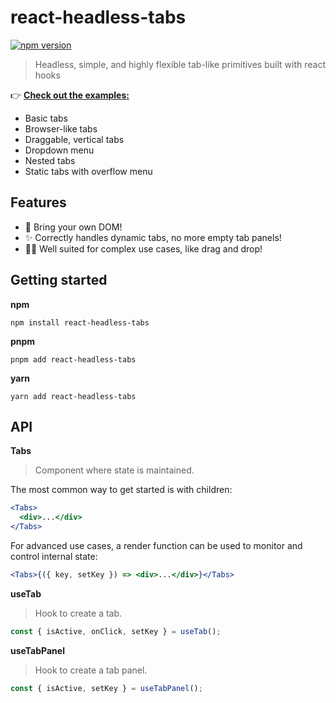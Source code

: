 # react-headless-tabs

[![npm version](https://badge.fury.io/js/react-headless-tabs.svg)](https://badge.fury.io/js/react-headless-tabs)

> Headless, simple, and highly flexible tab-like primitives built with react hooks

👉 [**Check out the examples:**](https://www.chromatic.com/component?appId=5f5ad484e2d7e80022e81be8&name=Tabs)

- Basic tabs
- Browser-like tabs
- Draggable, vertical tabs
- Dropdown menu
- Nested tabs
- Static tabs with overflow menu

## Features

- 🚛 Bring your own DOM!
- ✨ Correctly handles dynamic tabs, no more empty tab panels!
- 🤹‍♂️ Well suited for complex use cases, like drag and drop!

## Getting started

**npm**

```
npm install react-headless-tabs
```

**pnpm**

```
pnpm add react-headless-tabs
```

**yarn**

```
yarn add react-headless-tabs
```

## API

**Tabs**

> Component where state is maintained.

The most common way to get started is with children:

```jsx
<Tabs>
  <div>...</div>
</Tabs>
```

For advanced use cases, a render function can be used to monitor and control internal state:

```jsx
<Tabs>{({ key, setKey }) => <div>...</div>}</Tabs>
```

**useTab**

> Hook to create a tab.

```jsx
const { isActive, onClick, setKey } = useTab();
```

**useTabPanel**

> Hook to create a tab panel.

```jsx
const { isActive, setKey } = useTabPanel();
```
